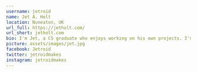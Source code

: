 ```yaml
---
username: jetroid
name: Jet A. Holt
location: Nuneaton, UK
url_full: https://jetholt.com/
url_short: jetholt.com
bio: I'm Jet, a CS graduate who enjoys working on his own projects. I'm known for my Eurorack synth modules.
picture: assets/images/jet.jpg
facebook: Jetroid
twitter: jetroidmakes
instagram: jetroidmakes
---
```

